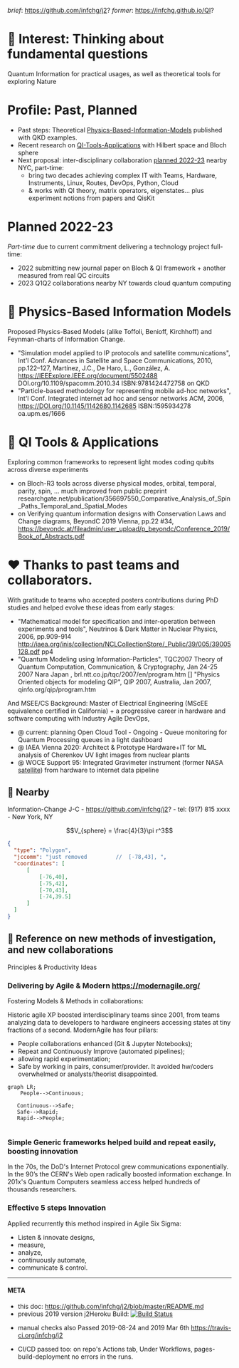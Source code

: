 _brief_: https://github.com/infchg/j2?  _former_: https://infchg.github.io/QI?
  
#  🌌 Interest: Thinking about fundamental questions

Quantum Information for practical usages, as well as theoretical tools for exploring Nature 

# Profile: Past, Planned
- Past steps: Theoretical [Physics-Based-Information-Models](#-Physics-Based-Information-Models) published with QKD examples. 
- Recent research on [QI-Tools-Applications](#-QI-Tools--Applications) with Hilbert space and Bloch sphere 
- Next proposal: inter-disciplinary collaboration [planned 2022-23](#planned-2022-23) nearby NYC, part-time:
   - bring two decades achieving complex IT with Teams, Hardware, Instruments, Linux, Routes, DevOps, Python, Cloud 
   - & works with QI theory, matrix operators, eigenstates... plus experiment notions from papers and QisKit 

# Planned 2022-23

*Part-time* due to current commitment delivering a technology project full-time:

- 2022 submitting new journal paper on Bloch & QI framework + another measured from real QC circuits 
- 2023 Q1Q2 collaborations nearby NY towards cloud quantum computing

#  🌱 Physics-Based Information Models 

Proposed Physics-Based Models (alike Toffoli, Benioff, Kirchhoff) and Feynman-charts of Information Change.

 -   "Simulation model applied to IP protocols and satellite communications", Int'l Conf. Advances in Satellite and Space Communications, 2010, pp.122–127, Martínez, J.C., De Haro, L., González, A. https://IEEExplore.IEEE.org/document/5502488 DOI.org/10.1109/spacomm.2010.34 ISBN:9781424472758 on QKD
 -   "Particle-based methodology for representing mobile ad-hoc networks", Int'l Conf. Integrated internet ad hoc and sensor networks ACM, 2006, https://DOI.org/10.1145/1142680.1142685 ISBN:1595934278 oa.upm.es/1666

#  🌱 QI Tools & Applications 

Exploring common frameworks to represent light modes coding qubits across diverse experiments

  -  on Bloch-R3 tools across diverse physical modes, orbital, temporal, parity, spin, … much improved from public preprint  researchgate.net/publication/356697550_Comparative_Analysis_of_Spin_Paths_Temporal_and_Spatial_Modes
  -  on Verifying quantum information designs with Conservation Laws and Change diagrams, BeyondC 2019 Vienna, pp.22 #34, https://beyondc.at/fileadmin/user_upload/p_beyondc/Conference_2019/Book_of_Abstracts.pdf 
    
#  ♥ Thanks to past teams and collaborators.

With gratitude to teams who accepted posters contributions during PhD studies and helped evolve these ideas from early stages:

 -   "Mathematical model for specification and inter-operation between experiments and tools", Neutrinos & Dark Matter in Nuclear Physics, 2006, pp.909-914 http://iaea.org/inis/collection/NCLCollectionStore/_Public/39/005/39005128.pdf pp4
 -  "Quantum Modeling using Information-Particles", TQC2007 Theory of Quantum Computation, Communication, & Cryptography, Jan 24-25 2007 Nara Japan ,  brl.ntt.co.jp/tqc/2007/en/program.htm [] "Physics Oriented objects for modeling QIP", QIP 2007, Australia, Jan 2007,  qinfo.org/qip/program.htm
 
 And MSEE/CS Background: Master of Electrical Engineering (MScEE equivalence certified in California) + a progressive career in hardware and software computing with Industry Agile DevOps,
 
 - @ current: planning Open Cloud Tool - Ongoing - Queue monitoring for Quantum Processing queues in a light dashboard
 - @ IAEA Vienna 2020: Architect & Prototype Hardware+IT for ML analysis of Cherenkov UV light images from nuclear plants 
 - @ WOCE Support 95: Integrated Gravimeter instrument (former NASA [satellite](https://icebridge.gsfc.nasa.gov/?page_id=180)) from hardware to internet data pipeline




## 👋 Nearby

Information-Change J-C - https://github.com/infchg/j2? - tel: (917) 815 xxxx - New York, NY 
 
 $$V_{sphere} = \frac{4}{3}\pi r^3$$


```geojson
{
  "type": "Polygon",
  "jccomm": "just removed         //  [-78,43], ",
  "coordinates": [
      [
          [-76,40],
          [-75,42],
          [-70,43],
          [-74,39.5]
      ]
  ]
}
```
 


## 📕 Reference on new methods of investigation, and new collaborations 

Principles & Productivity Ideas

### Delivering by Agile & Modern https://modernagile.org/

Fostering Models & Methods in collaborations:

Historic agile XP boosted interdisciplinary teams since 2001, from teams analyzing data to developers to hardware engineers accessing states at tiny fractions of a second. ModernAgile has four pillars: 

- People collaborations enhanced (Git & Jupyter Notebooks);
- Repeat and Continuously Improve (automated pipelines); 
- allowing rapid experimentation;
-  Safe by working in pairs, consumer/provider. It avoided hw/coders overwhelmed or analysts/theorist disappointed.

```mermaid
graph LR;
    People-->Continuous;
 
   Continuous-->Safe;
   Safe-->Rapid;
   Rapid-->People;
   
```

### Simple Generic frameworks helped build and repeat easily, boosting innovation 

   In the 70s, the DoD's Internet Protocol grew communications exponentially. In the 90’s the CERN's Web open radically boosted information exchange. In 201x's Quantum Computers seamless access helped hundreds of thousands researchers. 

### Effective 5 steps Innovation

Applied recurrently this method inspired in Agile Six Sigma:

- Listen & innovate designs, 
- measure, 
- analyze, 
- continuously automate, 
- communicate & control.
 


---

#### META

- this doc: https://github.com/infchg/j2/blob/master/README.md
- previous 2019 version j2Heroku Build: [![Build Status](https://travis-ci.org/infchg/j2.svg)](https://travis-ci.org/infchg/j2) 
+ manual checks also Passed 2019-08-24 and 2019 Mar 6th  https://travis-ci.org/infchg/j2
- CI/CD passed too: on repo's Actions tab, Under Workflows, pages-build-deployment no errors in the runs.  


